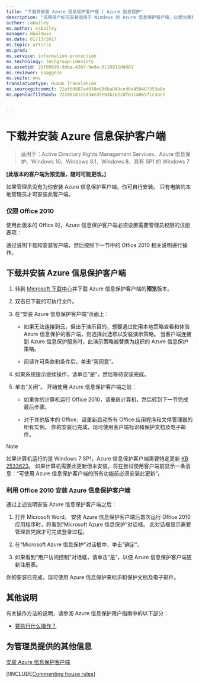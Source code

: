 ```yaml
---
title: "下载并安装 Azure 信息保护客户端 | Azure 信息保护"
description: "说明用户如何安装适用于 Windows 的 Azure 信息保护客户端，以便分类和保护文档和电子邮件。"
author: cabailey
ms.author: cabailey
manager: mbaldwin
ms.date: 01/13/2017
ms.topic: article
ms.prod: 
ms.service: information-protection
ms.technology: techgroup-identity
ms.assetid: 2bf09690-9dba-43b7-9e0a-0110915d4081
ms.reviewer: esaggese
ms.suite: ems
translationtype: Human Translation
ms.sourcegitcommit: 22af60687ad030e686ba843ced6d450487353a0e
ms.openlocfilehash: 72266181c5334ed7e03b2022df61c4065f1c3ac7


---
```


# <a name="download-and-install-the-azure-information-protection-client"></a>下载并安装 Azure 信息保护客户端

>适用于：Active Directory Rights Management Services、Azure 信息保护、Windows 10、Windows 8.1、Windows 8、具有 SP1 的 Windows 7

**[此版本的客户端为预览版，随时可能更改。]**

如果管理员没有为你安装 Azure 信息保护客户端，你可自行安装。 只有电脑的本地管理员才可安装此客户端。 

### <a name="office-2010-only"></a>仅限 Office 2010

使用此版本的 Office 时，Azure 信息保护客户端必须设置需要管理员权限的注册表项： 

通过说明下载和安装客户端，然后按照下一节中的 Office 2010 相关说明进行操作。

## <a name="to-download-and-install-the-azure-information-protection-client"></a>下载并安装 Azure 信息保护客户端

1.  转到 [Microsoft 下载中心](https://www.microsoft.com/en-us/download/details.aspx?id=53018)并下载 Azure 信息保护客户端的**预览**版本。

2. 双击已下载的可执行文件。 

3. 在“安装 Azure 信息保护客户端”页面上： 
    
    - 如果无法连接到云，但出于演示目的，想要通过使用本地策略查看和体验 Azure 信息保护的客户端，则选择此选项以安装演示策略。 当客户端连接到 Azure 信息保护服务时，此演示策略被替换为组织的 Azure 信息保护策略。
    
    - 阅读许可条款和条件后，单击“我同意”。

4. 如果系统提示继续操作，请单击“是”，然后等待安装完成。

3. 单击“关闭”。 开始使用 Azure 信息保护客户端之前：

    - 如果你的计算机运行 Office 2010，请重启计算机，然后转到下一节完成最后步骤。
    
    - 对于其他版本的 Office，请重新启动所有 Office 应用程序和文件管理器的所有实例。 你的安装已完成，现可使用客户端标识和保护文档及电子邮件。

> [!NOTE]
> 如果计算机运行的是 Windows 7 SP1，Azure 信息保护客户端需要特定更新 [KB 2533623](https://support.microsoft.com/en-us/kb/2533623)。 如果计算机需要此更新但未安装，将在尝试使用客户端前显示一条消息：“可使用 Azure 信息保护客户端的所有功能前必须安装此更新”。

### <a name="installing-the-azure-information-protection-client-with-office-2010"></a>利用 Office 2010 安装 Azure 信息保护客户端

通过上述说明安装 Azure 信息保护客户端之后：

1. 打开 Microsoft Word。 安装 Azure 信息保护客户端后首次运行 Office 2010 应用程序时，将看到“Microsoft Azure 信息保护”对话框。 此对话框显示需要管理员凭据才可完成登录过程。

2. 在“Microsoft Azure 信息保护”对话框中，单击“确定”。

2. 如果看到“用户访问控制”对话框，请单击“是”，以便 Azure 信息保护客户端更新注册表。

你的安装已完成，现可使用 Azure 信息保护来标识和保护文档及电子邮件。

## <a name="other-instructions"></a>其他说明
有关操作方法的说明，请参阅 Azure 信息保护用户指南中的以下部分：

-   [要执行什么操作？](client-user-guide.md#what-do-you-want-to-do)

## <a name="additional-information-for-administrators"></a>为管理员提供的其他信息
[安装 Azure 信息保护客户端](info-protect-client.md)

[!INCLUDE[Commenting house rules](../includes/houserules.md)]



<!--HONumber=Jan17_HO2-->



